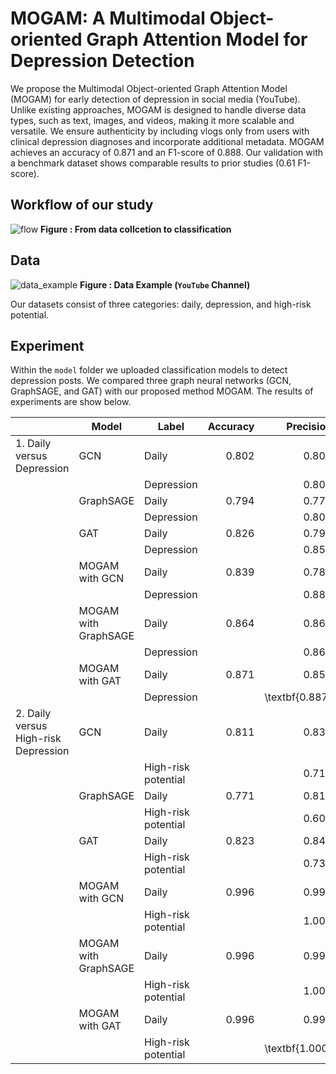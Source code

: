 # MOGAM: A Multimodal Object-oriented Graph Attention Model for Depression Detection
We propose the Multimodal Object-oriented Graph Attention Model (MOGAM) for early detection of depression in social media (YouTube). Unlike existing approaches, MOGAM is designed to handle diverse data types, such as text, images, and videos, making it more scalable and versatile. We ensure authenticity by including vlogs only from users with clinical depression diagnoses and incorporate additional metadata. MOGAM achieves an accuracy of 0.871 and an F1-score of 0.888. Our validation with a benchmark dataset shows comparable results to prior studies (0.61 F1-score).


## Workflow of our study
![flow](https://github.com/dxlabskku/MOGAM/assets/117570065/57a7da4a-d256-42c4-8168-935182bf984e)
**Figure : From data collcetion to classification**


## Data
![data_example](https://github.com/dxlabskku/MOGAM/assets/117570065/79aa7d44-5d5f-44b1-b375-e1297eb8673c)
**Figure : Data Example (```YouTube``` Channel)**

Our datasets consist of three categories: daily, depression, and high-risk potential.

## Experiment
Within the ```model``` folder we uploaded classification models to detect depression posts. We compared three graph neural networks (GCN, GraphSAGE, and GAT) with our proposed method MOGAM.
The results of experiments are show below.

|                                      | Model                | Label               | Accuracy |      Precision |         Recall |       F1-Score |
|--------------------------------------|----------------------|---------------------|---------:|---------------:|---------------:|---------------:|
|      1. Daily versus Depression      | GCN                  | Daily               |    0.802 |          0.800 |          0.784 |          0.792 |
|                                      |                      | Depression          |          |          0.803 |          0.818 |          0.810 |
|                                      | GraphSAGE            | Daily               |    0.794 |          0.779 |          0.799 |          0.789 |
|                                      |                      | Depression          |          |          0.809 |          0.790 |          0.799 |
|                                      | GAT                  | Daily               |    0.826 |          0.798 |          0.854 |          0.825 |
|                                      |                      | Depression          |          |          0.855 |          0.799 |          0.826 |
|                                      | MOGAM with GCN       | Daily               |    0.839 |          0.787 |          0.851 |          0.818 |
|                                      |                      | Depression          |          |          0.883 |          0.831 |          0.857 |
|                                      | MOGAM with GraphSAGE | Daily               |    0.864 |          0.869 |          0.799 |          0.832 |
|                                      |                      | Depression          |          |          0.861 | \textbf{0.911} |          0.885 |
|                                      | MOGAM with GAT       | Daily               |    0.871 |          0.850 |          0.845 |          0.847 |
|                                      |                      | Depression          |          | \textbf{0.887} |          0.890 | \textbf{0.888} |
| 2. Daily versus High-risk Depression | GCN                  | Daily               |    0.811 |          0.832 |          0.930 |          0.878 |
|                                      |                      | High-risk potential |          |          0.717 |          0.485 |          0.579 |
|                                      | GraphSAGE            | Daily               |    0.771 |          0.814 |          0.893 |          0.851 |
|                                      |                      | High-risk potential |          |          0.600 |          0.441 |          0.509 |
|                                      | GAT                  | Daily               |    0.823 |          0.844 |          0.930 |          0.885 |
|                                      |                      | High-risk potential |          |          0.735 |          0.529 |          0.615 |
|                                      | MOGAM with GCN       | Daily               |    0.996 |          0.995 |          1.000 |          0.997 |
|                                      |                      | High-risk potential |          |          1.000 |          0.986 |          0.993 |
|                                      | MOGAM with GraphSAGE | Daily               |    0.996 |          0.995 |          1.000 |          0.997 |
|                                      |                      | High-risk potential |          |          1.000 |          0.986 |         0.993\ |
|                                      | MOGAM with GAT       | Daily               |    0.996 |          0.995 | \textbf{1.000} | \textbf{0.997} |
|                                      |                      | High-risk potential |          | \textbf{1.000} |          0.986 |          0.993 |
